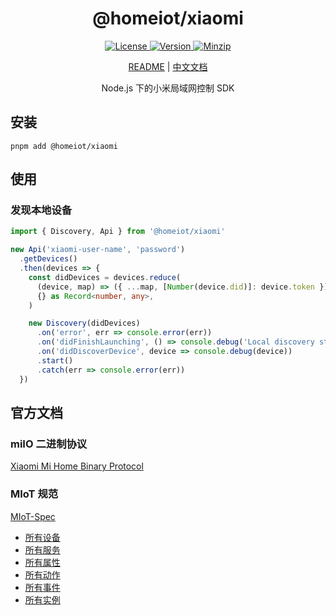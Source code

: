<h1 align="center">@homeiot/xiaomi</h1>

<p align="center">
  <a href="https://github.com/qq15725/homeiot/blob/master/LICENSE" class="mr-3">
    <img src="https://img.shields.io/npm/l/homeiot.svg" alt="License">
  </a>
  <a href="https://www.npmjs.com/package/@homeiot/xiaomi">
    <img src="https://img.shields.io/npm/v/@homeiot/xiaomi.svg" alt="Version">
  </a>
  <a href="https://cdn.jsdelivr.net/npm/@homeiot/xiaomi/dist/index.js">
    <img src="https://img.shields.io/bundlephobia/minzip/@homeiot/xiaomi" alt="Minzip">
  </a>
</p>

<p align="center"><a href="README.md">README</a> | <a href="README_zh.md">中文文档</a></p>

<p align="center">Node.js 下的小米局域网控制 SDK</p>

## 安装

```shell
pnpm add @homeiot/xiaomi
```

## 使用

### 发现本地设备

```ts
import { Discovery, Api } from '@homeiot/xiaomi'

new Api('xiaomi-user-name', 'password')
  .getDevices()
  .then(devices => {
    const didDevices = devices.reduce(
      (device, map) => ({ ...map, [Number(device.did)]: device.token }),
      {} as Record<number, any>,
    )

    new Discovery(didDevices)
      .on('error', err => console.error(err))
      .on('didFinishLaunching', () => console.debug('Local discovery started'))
      .on('didDiscoverDevice', device => console.debug(device))
      .start()
      .catch(err => console.error(err))
  })
```

## 官方文档

### miIO 二进制协议

[Xiaomi Mi Home Binary Protocol](https://github.com/OpenMiHome/mihome-binary-protocol/blob/master/doc/PROTOCOL.md)

### MIoT 规范

[MIoT-Spec](https://iot.mi.com/new/doc/tools-and-resources/design/spec/overall)

- [所有设备](http://miot-spec.org/miot-spec-v2/spec/devices)
- [所有服务](http://miot-spec.org/miot-spec-v2/spec/services)
- [所有属性](http://miot-spec.org/miot-spec-v2/spec/properties)
- [所有动作](http://miot-spec.org/miot-spec-v2/spec/actions)
- [所有事件](http://miot-spec.org/miot-spec-v2/spec/events)
- [所有实例](http://miot-spec.org/miot-spec-v2/instances?status=all)
